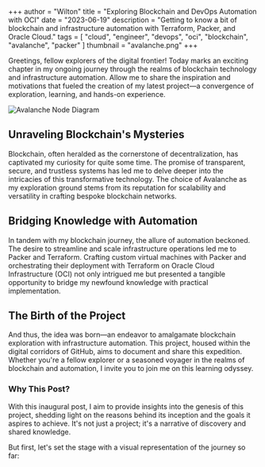 +++
author = "Wilton"
title = "Exploring Blockchain and DevOps Automation with OCI"
date = "2023-06-19"
description = "Getting to know a bit of blockchain and infrastructure automation with Terraform, Packer, and Oracle Cloud."
tags = [
    "cloud",
    "engineer",
    "devops",
    "oci",
    "blockchain",
    "avalanche",
    "packer"
]
thumbnail = "avalanche.png"
+++

Greetings, fellow explorers of the digital frontier! Today marks an exciting chapter in my ongoing journey through the realms of blockchain technology and infrastructure automation. Allow me to share the inspiration and motivations that fueled the creation of my latest project—a convergence of exploration, learning, and hands-on experience.

<!--more-->

![Avalanche Node Diagram](avalanche-diagram.png)

## Unraveling Blockchain's Mysteries

Blockchain, often heralded as the cornerstone of decentralization, has captivated my curiosity for quite some time. The promise of transparent, secure, and trustless systems has led me to delve deeper into the intricacies of this transformative technology. The choice of Avalanche as my exploration ground stems from its reputation for scalability and versatility in crafting bespoke blockchain networks.

## Bridging Knowledge with Automation

In tandem with my blockchain journey, the allure of automation beckoned. The desire to streamline and scale infrastructure operations led me to Packer and Terraform. Crafting custom virtual machines with Packer and orchestrating their deployment with Terraform on Oracle Cloud Infrastructure (OCI) not only intrigued me but presented a tangible opportunity to bridge my newfound knowledge with practical implementation.

## The Birth of the Project

And thus, the idea was born—an endeavor to amalgamate blockchain exploration with infrastructure automation. This project, housed within the digital corridors of GitHub, aims to document and share this expedition. Whether you're a fellow explorer or a seasoned voyager in the realms of blockchain and automation, I invite you to join me on this learning odyssey.

### Why This Post?

With this inaugural post, I aim to provide insights into the genesis of this project, shedding light on the reasons behind its inception and the goals it aspires to achieve. It's not just a project; it's a narrative of discovery and shared knowledge.

But first, let's set the stage with a visual representation of the journey so far:


